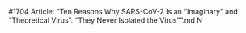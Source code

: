 #1704
Article: “Ten Reasons Why SARS-CoV-2 Is an “Imaginary” and “Theoretical Virus”. “They Never Isolated the Virus””.md N
